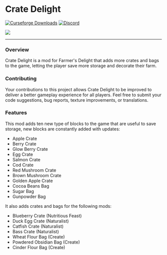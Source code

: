 # Crate Delight

<a href="https://www.curseforge.com/minecraft/mc-mods/crate-delight-forge"><img src="https://cf.way2muchnoise.eu/full_958291_downloads.svg" alt="Curseforge Downloads"></a>
<a href="https://discord.gg/e2BQx4bbsU"><img alt="Discord" src="https://img.shields.io/discord/1194733791818821663?color=brightgreen&label=Discord"></a>

<img src="https://cdn.modrinth.com/data/9rlXSyLg/images/c741ee61d02d1d45dd85222e826e3e6dd787e837.png">
<hr>

### Overview

Crate Delight is a mod for Farmer's Delight that adds more crates and bags to the game, letting the player save more storage and decorate their farm.

### Contributing

Your contributions to this project allows Crate Delight to be improved to deliver a better gameplay experience for all players. Feel free to submit your code suggestions, bug reports, texture improvements, or translations.

### Features

This mod adds ten new type of blocks to the game that are useful to save storage, new blocks are constantly added with updates:

- Apple Crate
- Berry Crate
- Glow Berry Crate
- Egg Crate
- Salmon Crate
- Cod Crate
- Red Mushroom Crate
- Brown Mushroom Crate
- Golden Apple Crate
- Cocoa Beans Bag
- Sugar Bag
- Gunpowder Bag

It also adds crates and bags for the following mods:

- Blueberry Crate (Nutritious Feast)
- Duck Egg Crate (Naturalist)
- Catfish Crate (Naturalist)
- Bass Crate (Naturalist)
- Wheat Flour Bag (Create)
- Powdered Obsidian Bag (Create)
- Cinder Flour Bag (Create)

